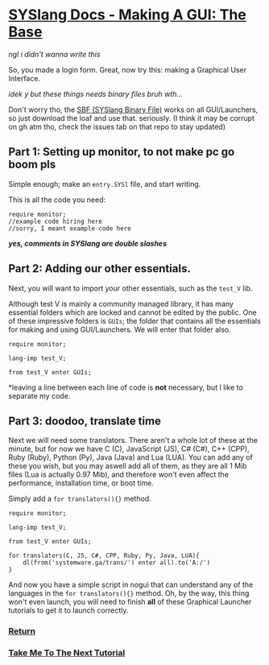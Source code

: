 # [SYSlang Docs - Making A GUI: The Base](https://docs.pipewarp.co.uk/SYSlang/#index)

_ngl i didn't wanna write this_

So, you made a login form. Great, now try this: making a Graphical User Interface.

_idek y but these things needs binary files bruh wth..._

Don't worry tho, the [SBF (SYSlang Binary File)](https://github.com/CKStudios2018/SYSlang/blob/main/Core/trans-defs) works on all GUI/Launchers, so just download the loaf and use that. seriously. (I think it may be corrupt on gh atm tho, check the issues tab on that repo to stay updated)

## Part 1: Setting up monitor, to not make pc go boom pls

Simple enough; make an `entry.SYSl` file, and start writing.

This is all the code you need:
```SYSl
require monitor;
//example code hiring here
//sorry, I meant example code here
```
**_yes, comments in SYSlang are double slashes_**

## Part 2: Adding our other essentials.
Next, you will want to import your other essentials, such as the `test_V` lib.

Although test V is mainly a community managed library, it has many essential folders which are locked and cannot be edited by the public.
One of these impressive folders is `GUIs`; the folder that contains all the essentials for making and using GUI/Launchers. We will enter that folder also.
```
require monitor;

lang-imp test_V;

from test_V enter GUIs;
```
*leaving a line between each line of code is **not** necessary, but I like to separate my code.

## Part 3: doodoo, translate time

Next we will need some translators. There aren't a whole lot of these at the minute, but for now we have C (C), JavaScript (JS), C# (C#), C++ (CPP), Ruby (Ruby), Python (Py), Java (Java) and Lua (LUA).
You can add any of these you wish, but you may aswell add all of them, as they are all 1 Mib files (Lua is actually 0.97 Mib), and therefore won't even affect the performance, installation time, or boot time.

Simply add a `for translators(){}` method.
```
require monitor;

lang-imp test_V;

from test_V enter GUIs;

for translators(C, JS, C#, CPP, Ruby, Py, Java, LUA){
    dl(from('systemware.ga/trans/') enter all).to('A:/')
}
```
And now you have a simple script in nogui that can understand any of the languages in the `for translators(){}` method.
Oh, by the way, this thing won't even launch, you will need to finish **all** of these Graphical Launcher tutorials to get it to launch correctly.

### [Return](https://docs.pipewarp.co.uk/SYSlang/#index)
### [Take Me To The Next Tutorial](https://docs.pipewarp.co.uk/SYSlang/tutorials/GUI2)
